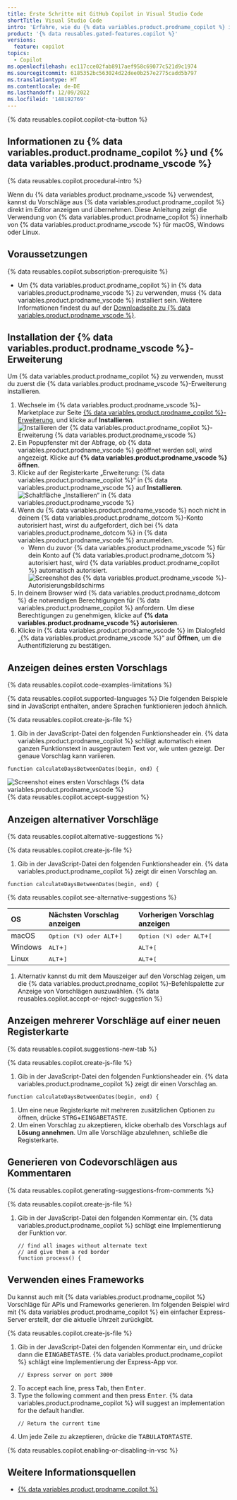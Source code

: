 ```yaml
---
title: Erste Schritte mit GitHub Copilot in Visual Studio Code
shortTitle: Visual Studio Code
intro: 'Erfahre, wie du {% data variables.product.prodname_copilot %} in {% data variables.product.prodname_vscode %} installierst, um beim Schreiben von Kommentaren und Code Vorschläge zu erhalten.'
product: '{% data reusables.gated-features.copilot %}'
versions:
  feature: copilot
topics:
  - Copilot
ms.openlocfilehash: ec117cce02fab8917aef958c69077c521d9c1974
ms.sourcegitcommit: 6185352bc563024d22dee0b257e2775cadd5b797
ms.translationtype: HT
ms.contentlocale: de-DE
ms.lasthandoff: 12/09/2022
ms.locfileid: '148192769'
---
```

{% data reusables.copilot.copilot-cta-button %}

## Informationen zu {% data variables.product.prodname_copilot %} und {% data variables.product.prodname_vscode %}

{% data reusables.copilot.procedural-intro %}

Wenn du {% data variables.product.prodname_vscode %} verwendest, kannst du Vorschläge aus {% data variables.product.prodname_copilot %} direkt im Editor anzeigen und übernehmen. Diese Anleitung zeigt die Verwendung von {% data variables.product.prodname_copilot %} innerhalb von {% data variables.product.prodname_vscode %} für macOS, Windows oder Linux.

## Voraussetzungen

{% data reusables.copilot.subscription-prerequisite %}

- Um {% data variables.product.prodname_copilot %} in {% data variables.product.prodname_vscode %} zu verwenden, muss {% data variables.product.prodname_vscode %} installiert sein. Weitere Informationen findest du auf der [Downloadseite zu {% data variables.product.prodname_vscode %}](https://code.visualstudio.com/Download).

## Installation der {% data variables.product.prodname_vscode %}-Erweiterung

Um {% data variables.product.prodname_copilot %} zu verwenden, musst du zuerst die {% data variables.product.prodname_vscode %}-Erweiterung installieren.

1. Wechsele im {% data variables.product.prodname_vscode %}-Marketplace zur Seite [{% data variables.product.prodname_copilot %}-Erweiterung](https://marketplace.visualstudio.com/items?itemName=GitHub.copilot), und klicke auf **Installieren**.
   ![Installieren der {% data variables.product.prodname_copilot %}-Erweiterung {% data variables.product.prodname_vscode %}](/assets/images/help/copilot/install-copilot-extension-visual-studio-code.png)
1. Ein Popupfenster mit der Abfrage, ob {% data variables.product.prodname_vscode %} geöffnet werden soll, wird angezeigt. Klicke auf **{% data variables.product.prodname_vscode %} öffnen**.
1. Klicke auf der Registerkarte „Erweiterung: {% data variables.product.prodname_copilot %}“ in {% data variables.product.prodname_vscode %} auf **Installieren**.
   ![Schaltfläche „Installieren“ in {% data variables.product.prodname_vscode %}](/assets/images/help/copilot/in-visual-studio-code-install-button.png)
1. Wenn du {% data variables.product.prodname_vscode %} noch nicht in deinem {% data variables.product.prodname_dotcom %}-Konto autorisiert hast, wirst du aufgefordert, dich bei {% data variables.product.prodname_dotcom %} in {% data variables.product.prodname_vscode %} anzumelden.
   - Wenn du zuvor {% data variables.product.prodname_vscode %} für dein Konto auf {% data variables.product.prodname_dotcom %} autorisiert hast, wird {% data variables.product.prodname_copilot %} automatisch autorisiert.
   ![Screenshot des {% data variables.product.prodname_vscode %}-Autorisierungsbildschirms](/assets/images/help/copilot/vsc-copilot-authorize.png)
1. In deinem Browser wird {% data variables.product.prodname_dotcom %} die notwendigen Berechtigungen für {% data variables.product.prodname_copilot %} anfordern. Um diese Berechtigungen zu genehmigen, klicke auf **{% data variables.product.prodname_vscode %} autorisieren**.
1. Klicke in {% data variables.product.prodname_vscode %} im Dialogfeld „{% data variables.product.prodname_vscode %}“ auf **Öffnen**, um die Authentifizierung zu bestätigen.
   

## Anzeigen deines ersten Vorschlags

{% data reusables.copilot.code-examples-limitations %}

{% data reusables.copilot.supported-languages %} Die folgenden Beispiele sind in JavaScript enthalten, andere Sprachen funktionieren jedoch ähnlich.

{% data reusables.copilot.create-js-file %}
1. Gib in der JavaScript-Datei den folgenden Funktionsheader ein. {% data variables.product.prodname_copilot %} schlägt automatisch einen ganzen Funktionstext in ausgegrautem Text vor, wie unten gezeigt. Der genaue Vorschlag kann variieren.
  ```javascript{:copy}
  function calculateDaysBetweenDates(begin, end) {
  ```
   ![Screenshot eines ersten Vorschlags {% data variables.product.prodname_vscode %}](/assets/images/help/copilot/first-suggestion-visual-studio-code.png) {% data reusables.copilot.accept-suggestion %}

## Anzeigen alternativer Vorschläge

{% data reusables.copilot.alternative-suggestions %}

{% data reusables.copilot.create-js-file %}
1. Gib in der JavaScript-Datei den folgenden Funktionsheader ein. {% data variables.product.prodname_copilot %} zeigt dir einen Vorschlag an.
  ```javascript{:copy}
  function calculateDaysBetweenDates(begin, end) {
  ```
{% data reusables.copilot.see-alternative-suggestions %}

   | OS | Nächsten Vorschlag anzeigen | Vorherigen Vorschlag anzeigen |
   | :- | :- | :- |
   |macOS|<kbd>Option (⌥) oder ALT</kbd>+<kbd>]</kbd>|<kbd>Option (⌥) oder ALT</kbd>+<kbd>[</kbd>|
   |Windows|<kbd>ALT</kbd>+<kbd>]</kbd>|<kbd>ALT</kbd>+<kbd>[</kbd>|
   |Linux|<kbd>ALT</kbd>+<kbd>]</kbd>|<kbd>ALT</kbd>+<kbd>[</kbd>|
1. Alternativ kannst du mit dem Mauszeiger auf den Vorschlag zeigen, um die {% data variables.product.prodname_copilot %}-Befehlspalette zur Anzeige von Vorschlägen auszuwählen.
{% data reusables.copilot.accept-or-reject-suggestion %}

## Anzeigen mehrerer Vorschläge auf einer neuen Registerkarte

{% data reusables.copilot.suggestions-new-tab %}

{% data reusables.copilot.create-js-file %}
1. Gib in der JavaScript-Datei den folgenden Funktionsheader ein. {% data variables.product.prodname_copilot %} zeigt dir einen Vorschlag an.
  ```javascript{:copy}
  function calculateDaysBetweenDates(begin, end) {
  ```
1. Um eine neue Registerkarte mit mehreren zusätzlichen Optionen zu öffnen, drücke <kbd>STRG</kbd>+<kbd>EINGABETASTE</kbd>.
1. Um einen Vorschlag zu akzeptieren, klicke oberhalb des Vorschlags auf **Lösung annehmen**. Um alle Vorschläge abzulehnen, schließe die Registerkarte.

## Generieren von Codevorschlägen aus Kommentaren

{% data reusables.copilot.generating-suggestions-from-comments %}

{% data reusables.copilot.create-js-file %}
1. Gib in der JavaScript-Datei den folgenden Kommentar ein. {% data variables.product.prodname_copilot %} schlägt eine Implementierung der Funktion vor.
   ```javascript{:copy}
   // find all images without alternate text
   // and give them a red border
   function process() {
   ```

## Verwenden eines Frameworks

Du kannst auch mit {% data variables.product.prodname_copilot %} Vorschläge für APIs und Frameworks generieren. Im folgenden Beispiel wird mit {% data variables.product.prodname_copilot %} ein einfacher Express-Server erstellt, der die aktuelle Uhrzeit zurückgibt.

{% data reusables.copilot.create-js-file %}
1. Gib in der JavaScript-Datei den folgenden Kommentar ein, und drücke dann die <kbd>EINGABETASTE</kbd>. {% data variables.product.prodname_copilot %} schlägt eine Implementierung der Express-App vor.
   ```javascript{:copy}
   // Express server on port 3000
1. To accept each line, press <kbd>Tab</kbd>, then <kbd>Enter</kbd>.
1. Type the following comment and then press <kbd>Enter</kbd>. {% data variables.product.prodname_copilot %} will suggest an implementation for the default handler. 
   ```javascript{:copy}
   // Return the current time
   ```
1. Um jede Zeile zu akzeptieren, drücke die <kbd>TABULATORTASTE</kbd>.

{% data reusables.copilot.enabling-or-disabling-in-vsc %}

## Weitere Informationsquellen

- [{% data variables.product.prodname_copilot %}](https://copilot.github.com/)
